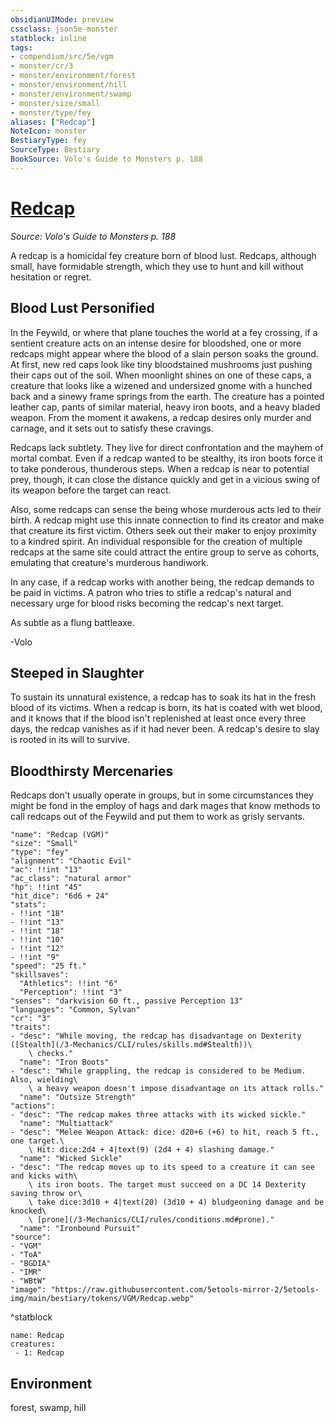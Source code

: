 ```yaml
---
obsidianUIMode: preview
cssclass: json5e-monster
statblock: inline
tags:
- compendium/src/5e/vgm
- monster/cr/3
- monster/environment/forest
- monster/environment/hill
- monster/environment/swamp
- monster/size/small
- monster/type/fey
aliases: ["Redcap"]
NoteIcon: monster
BestiaryType: fey
SourceType: Bestiary
BookSource: Volo's Guide to Monsters p. 188
---
```

# [Redcap](3-Mechanics\CLI\bestiary\fey/redcap-vgm.md)
*Source: Volo's Guide to Monsters p. 188*  

A redcap is a homicidal fey creature born of blood lust. Redcaps, although small, have formidable strength, which they use to hunt and kill without hesitation or regret.

## Blood Lust Personified

In the Feywild, or where that plane touches the world at a fey crossing, if a sentient creature acts on an intense desire for bloodshed, one or more redcaps might appear where the blood of a slain person soaks the ground. At first, new red caps look like tiny bloodstained mushrooms just pushing their caps out of the soil. When moonlight shines on one of these caps, a creature that looks like a wizened and undersized gnome with a hunched back and a sinewy frame springs from the earth. The creature has a pointed leather cap, pants of similar material, heavy iron boots, and a heavy bladed weapon. From the moment it awakens, a redcap desires only murder and carnage, and it sets out to satisfy these cravings.

Redcaps lack subtlety. They live for direct confrontation and the mayhem of mortal combat. Even if a redcap wanted to be stealthy, its iron boots force it to take ponderous, thunderous steps. When a redcap is near to potential prey, though, it can close the distance quickly and get in a vicious swing of its weapon before the target can react.

Also, some redcaps can sense the being whose murderous acts led to their birth. A redcap might use this innate connection to find its creator and make that creature its first victim. Others seek out their maker to enjoy proximity to a kindred spirit. An individual responsible for the creation of multiple redcaps at the same site could attract the entire group to serve as cohorts, emulating that creature's murderous handiwork.

In any case, if a redcap works with another being, the redcap demands to be paid in victims. A patron who tries to stifle a redcap's natural and necessary urge for blood risks becoming the redcap's next target.

As subtle as a flung battleaxe.

-Volo

## Steeped in Slaughter

To sustain its unnatural existence, a redcap has to soak its hat in the fresh blood of its victims. When a redcap is born, its hat is coated with wet blood, and it knows that if the blood isn't replenished at least once every three days, the redcap vanishes as if it had never been. A redcap's desire to slay is rooted in its will to survive.

## Bloodthirsty Mercenaries

Redcaps don't usually operate in groups, but in some circumstances they might be fond in the employ of hags and dark mages that know methods to call redcaps out of the Feywild and put them to work as grisly servants.

```statblock
"name": "Redcap (VGM)"
"size": "Small"
"type": "fey"
"alignment": "Chaotic Evil"
"ac": !!int "13"
"ac_class": "natural armor"
"hp": !!int "45"
"hit_dice": "6d6 + 24"
"stats":
- !!int "18"
- !!int "13"
- !!int "18"
- !!int "10"
- !!int "12"
- !!int "9"
"speed": "25 ft."
"skillsaves":
  "Athletics": !!int "6"
  "Perception": !!int "3"
"senses": "darkvision 60 ft., passive Perception 13"
"languages": "Common, Sylvan"
"cr": "3"
"traits":
- "desc": "While moving, the redcap has disadvantage on Dexterity ([Stealth](/3-Mechanics/CLI/rules/skills.md#Stealth))\
    \ checks."
  "name": "Iron Boots"
- "desc": "While grappling, the redcap is considered to be Medium. Also, wielding\
    \ a heavy weapon doesn't impose disadvantage on its attack rolls."
  "name": "Outsize Strength"
"actions":
- "desc": "The redcap makes three attacks with its wicked sickle."
  "name": "Multiattack"
- "desc": "Melee Weapon Attack: dice: d20+6 (+6) to hit, reach 5 ft., one target.\
    \ Hit: dice:2d4 + 4|text(9) (2d4 + 4) slashing damage."
  "name": "Wicked Sickle"
- "desc": "The redcap moves up to its speed to a creature it can see and kicks with\
    \ its iron boots. The target must succeed on a DC 14 Dexterity saving throw or\
    \ take dice:3d10 + 4|text(20) (3d10 + 4) bludgeoning damage and be knocked\
    \ [prone](/3-Mechanics/CLI/rules/conditions.md#prone)."
  "name": "Ironbound Pursuit"
"source":
- "VGM"
- "ToA"
- "BGDIA"
- "IMR"
- "WBtW"
"image": "https://raw.githubusercontent.com/5etools-mirror-2/5etools-img/main/bestiary/tokens/VGM/Redcap.webp"
```
^statblock

```encounter-table
name: Redcap
creatures:
 - 1: Redcap
```

## Environment

forest, swamp, hill